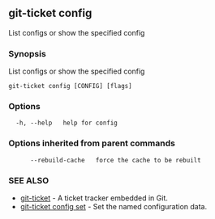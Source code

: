 ## git-ticket config

List configs or show the specified config

### Synopsis

List configs or show the specified config

```
git-ticket config [CONFIG] [flags]
```

### Options

```
  -h, --help   help for config
```

### Options inherited from parent commands

```
      --rebuild-cache   force the cache to be rebuilt
```

### SEE ALSO

* [git-ticket](git-ticket.md)	 - A ticket tracker embedded in Git.
* [git-ticket config set](git-ticket_config_set.md)	 - Set the named configuration data.

